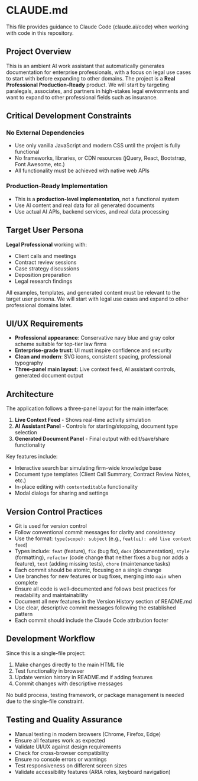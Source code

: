 # CLAUDE.md

This file provides guidance to Claude Code (claude.ai/code) when working with code in this repository.

## Project Overview

This is an ambient AI work assistant that automatically generates documentation for enterprise professionals, with a focus on legal use cases to start with before expanding to other domains. The project is a **Real Professional Production-Ready** product. We will start by targeting paralegals, associates, and partners in high-stakes legal environments and want to expand to other professional fields such as insurance.

## Critical Development Constraints

### No External Dependencies
- Use only vanilla JavaScript and modern CSS until the project is fully functional
- No frameworks, libraries, or CDN resources (jQuery, React, Bootstrap, Font Awesome, etc.)
- All functionality must be achieved with native web APIs

### Production-Ready Implementation
- This is a **production-level implementation**, not a functional system
- Use AI content and real data for all generated documents
- Use actual AI APIs, backend services, and real data processing

## Target User Persona

**Legal Professional** working with:
- Client calls and meetings
- Contract review sessions  
- Case strategy discussions
- Deposition preparation
- Legal research findings

All examples, templates, and generated content must be relevant to the target user persona. We will start with legal use cases and expand to other professional domains later.

## UI/UX Requirements

- **Professional appearance**: Conservative navy blue and gray color scheme suitable for top-tier law firms
- **Enterprise-grade trust**: UI must inspire confidence and security
- **Clean and modern**: SVG icons, consistent spacing, professional typography
- **Three-panel main layout**: Live context feed, AI assistant controls, generated document output

## Architecture

The application follows a three-panel layout for the main interface:
1. **Live Context Feed** - Shows real-time activity simulation
2. **AI Assistant Panel** - Controls for starting/stopping, document type selection
3. **Generated Document Panel** - Final output with edit/save/share functionality

Key features include:
- Interactive search bar simulating firm-wide knowledge base
- Document type templates (Client Call Summary, Contract Review Notes, etc.)
- In-place editing with `contenteditable` functionality
- Modal dialogs for sharing and settings

## Version Control Practices

- Git is used for version control
- Follow conventional commit messages for clarity and consistency
- Use the format: `type(scope): subject` (e.g., `feat(ui): add live context feed`)
- Types include: `feat` (feature), `fix` (bug fix), `docs` (documentation), `style` (formatting), `refactor` (code change that neither fixes a bug nor adds a feature), `test` (adding missing tests), `chore` (maintenance tasks)
- Each commit should be atomic, focusing on a single change
- Use branches for new features or bug fixes, merging into `main` when complete
- Ensure all code is well-documented and follows best practices for readability and maintainability
- Document all new features in the Version History section of README.md
- Use clear, descriptive commit messages following the established pattern
- Each commit should include the Claude Code attribution footer

## Development Workflow

Since this is a single-file project:
1. Make changes directly to the main HTML file
2. Test functionality in browser
3. Update version history in README.md if adding features
4. Commit changes with descriptive messages

No build process, testing framework, or package management is needed due to the single-file constraint.

## Testing and Quality Assurance
- Manual testing in modern browsers (Chrome, Firefox, Edge)
- Ensure all features work as expected
- Validate UI/UX against design requirements
- Check for cross-browser compatibility 
- Ensure no console errors or warnings
- Test responsiveness on different screen sizes
- Validate accessibility features (ARIA roles, keyboard navigation) 
